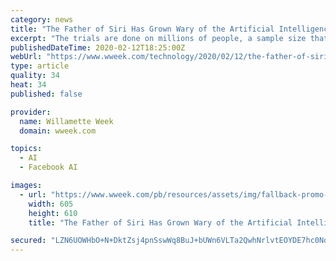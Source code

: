 ```yaml
---
category: news
title: "The Father of Siri Has Grown Wary of the Artificial Intelligence He Helped Create"
excerpt: "The trials are done on millions of people, a sample size that's impossible in academia. Dozens of times a day, Mark Zuckerberg tweaks his artificial intelligence to see what will keep his 2.5 billion subscribers scrolling through Facebook, and to make them confuse advertising with news so they click on the ads, Gruber says. \"They have the world ..."
publishedDateTime: 2020-02-12T18:25:00Z
webUrl: "https://www.wweek.com/technology/2020/02/12/the-father-of-siri-has-grown-wary-of-the-artificial-intelligence-he-helped-create/"
type: article
quality: 34
heat: 34
published: false

provider:
  name: Willamette Week
  domain: wweek.com

topics:
  - AI
  - Facebook AI

images:
  - url: "https://www.wweek.com/pb/resources/assets/img/fallback-promo-image.png?token=false"
    width: 605
    height: 610
    title: "The Father of Siri Has Grown Wary of the Artificial Intelligence He Helped Create"

secured: "LZN6UOWHbO+N+DktZsj4pnSswWq8BuJ+bUWn6VLTa2QwhNrlvtEOYDE7hc0NqfKeS3eA3DFgvtQMODX5JK3Ukr+NPQW+bqHOcWiRVl8ZaTvE8OnHDr55ZmvAeWKo0nw4Zl4gOnJDLFq1xKrmLXCgMdZh5gQas7iy1aCMONcWLLugN+fyl/Ry3FdkxqOTkVRoy/VHix+kfE3N7eeuwVXunmUPdWJINimGic63MjJIV4QflQAE7r0V8gRkunZvi3ro7mk+P2GjQGsrDjuMANJNMKDv7DrkMz6bdI1fCok0sf3Ks81TChvTp5IBV8ciAl/ucMXCbuh5q7pLot6PdvkCoSxeybOUl71na4TiMKwHghClzi4IbrL/QGe3UCO6lj/cMc2N4ZtbBCFXB9HZT1waHFld2cX00s2w/eJZ7rPHKihwt9x/NRFaBCSMdzCb+QNuuks+60fj8ntbDaTzr5h+L+F3G1wIqR9/kAVVs498diA=;Tj9AwzAXxGgGy+vd5RqksQ=="
---
```


